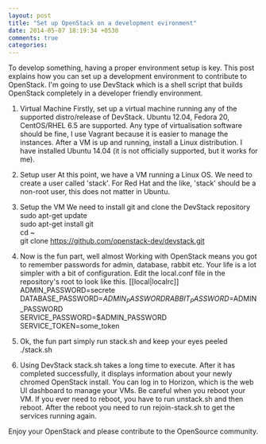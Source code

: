 ```yaml
---
layout: post
title: "Set up OpenStack on a development evironment"
date: 2014-05-07 18:19:34 +0530
comments: true
categories: 
---
```


To develop something, having a proper environment setup is key. This post explains how you can set up a development environment to contribute to OpenStack. I'm going to use DevStack which is a shell script that builds OpenStack completely in a developer friendly environment.
 
1. Virtual Machine
Firstly, set up a virtual machine running any of the supported distro/release of DevStack. Ubuntu 12.04, Fedora 20, CentOS/RHEL 6.5 are supported.
Any type of virtualisation software should be fine, I use Vagrant because it is easier to manage the instances.
After a VM is up and running, install a Linux distribution. I have installed Ubuntu 14.04 (it is not officially supported, but it works for me).

2. Setup user
At this point, we have a VM running a Linux OS. We need to create a user called 'stack'. For Red Hat and the like, 'stack' should be a non-root user, this does not matter in Ubuntu.  
 
3. Setup the VM
We need to install git and clone the DevStack repository
sudo apt-get update  
sudo apt-get install git  
cd ~  
git clone https://github.com/openstack-dev/devstack.git  

4. Now is the fun part, well almost
Working with OpenStack means you got to remember passwords for admin, database, rabbit etc. Your life is a lot simpler with a bit of configuration. Edit the local.conf file in the repository's root to look like this.
[[local|localrc]]  
ADMIN_PASSWORD=secrete  
DATABASE_PASSWORD=$ADMIN_PASSWORD  
RABBIT_PASSWORD=$ADMIN_PASSWORD  
SERVICE_PASSWORD=$ADMIN_PASSWORD  
SERVICE_TOKEN=some_token  
 
6. Ok, the fun part
     simply run stack.sh and keep your eyes peeled
./stack.sh   

7. Using DevStack
stack.sh takes a long time to execute. After it has completed successfully, it displays information about your newly chromed OpenStack install. You can log in to Horizon, which is the web UI dashboard to manage your VMs.
Be careful when you reboot your VM. If you ever need to reboot, you have to run unstack.sh and then reboot. After the reboot you need to run rejoin-stack.sh to get the services running again.
 
Enjoy your OpenStack and please contribute to the OpenSource community.

